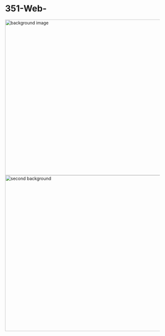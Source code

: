 # 351-Web-

<img width="507" alt="background image" src="https://github.com/user-attachments/assets/00ea6dd6-5245-436d-9e16-0d97fa8a176f">

<img width="508" alt="second background" src="https://github.com/user-attachments/assets/30f45f2f-f819-4902-81c3-42e14de2a735">
